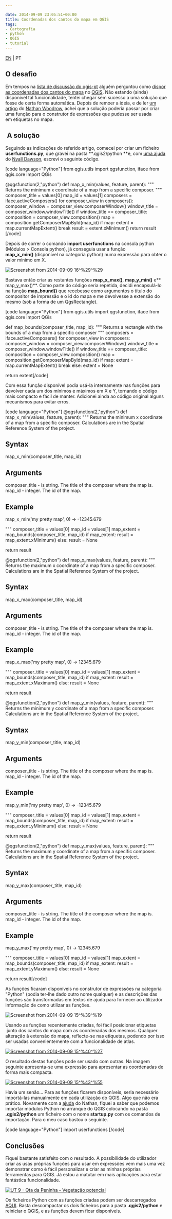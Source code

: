 ```yaml
---

date: 2014-09-09 23:05:51+00:00
title: Coordenadas dos cantos do mapa em QGIS
tags:
- Cartografia
- python
- QGIS
- tutorial
---
```


[EN](https://gisunchained.wordpress.com/2014/09/09/coordenadas-dos-cantos-do-mapa-em-qgis-map-corner-coordinates-in-qgis/) | PT


## O desafio


Em tempos na [lista de discussão do qgis-pt](http://osgeo-org.1560.x6.nabble.com/QGIS-pt-f5128248.html) alguém perguntou como [dispor as coordenadas dos cantos do mapa](http://osgeo-org.1560.x6.nabble.com/QGIS-Layout-coordenadas-nos-4-cantos-do-mapa-tt5140019.html) no [QGIS](http://www.qgis.org). Não estando (ainda) disponível tal funcionalidade, tentei chegar sem sucesso a uma solução que fosse de certa forma automática. Depois de remoer a ideia, e de ler [um artigo](http://nathanw.net/2012/11/10/user-defined-expression-functions-for-qgis/) do [Nathan Woodrow](http://nathanw.net/aboutme.html), achei que a solução poderia passar por criar uma função para o construtor de expressões que pudesse ser usada em etiquetas no mapa.


##  A solução


Seguindo as indicações do referido artigo, comecei por criar um ficheiro **userfunctions.py**, que gravei na pasta **.qgis2/python **e, com [uma ajuda](http://osgeo-org.1560.x6.nabble.com/How-to-get-Composer-s-name-title-using-Python-td5160691.html) do [Nyall Dawson](http://nyalldawson.net/), escrevi o seguinte código.

[code language="Python"]
from qgis.utils import qgsfunction, iface
from qgis.core import QGis

@qgsfunction(2,"python")
def map_x_min(values, feature, parent):
 """
 Returns the minimum x coordinate of a map from
 a specific composer.
 """
 composer_title = values[0]
 map_id = values[1]
 composers = iface.activeComposers()
 for composer_view in composers():
  composer_window = composer_view.composerWindow()
  window_title = composer_window.windowTitle()
  if window_title == composer_title:
   composition = composer_view.composition()
   map = composition.getComposerMapById(map_id)
   if map:
    extent = map.currentMapExtent()
    break
 result = extent.xMinimum()
 return result
[/code]

Depois de correr o comando **import userfunctions** na consola python (Módulos > Consola python), já conseguia usar a função **map_x_min()** (disponível na categoria python) numa expressão para obter o valor mínimo em X.

![Screenshot from 2014-09-09 16^%29^%29](http://sigsemgrilhetas.files.wordpress.com/2014/09/screenshot-from-2014-09-09-162929.png?w=584)

Bastava então criar as restantes funções **map_x_max()**, **map_y_min()** e** map_y_max()**. Como parte do código seria repetida, decidi encapsulá-lo na função **map_bound()** que recebesse como argumentos o título do compositor de impressão e o id do mapa e me devolvesse a extensão do mesmo (sob a forma de um QgsRectangle).

[code language="Python"]
from qgis.utils import qgsfunction, iface
from qgis.core import QGis

def map_bounds(composer_title, map_id):
 """
 Returns a rectangle with the bounds of a map
 from a specific composer
 """
 composers = iface.activeComposers()
 for composer_view in composers:
  composer_window = composer_view.composerWindow()
  window_title = composer_window.windowTitle()
  if window_title == composer_title:
   composition = composer_view.composition()
   map = composition.getComposerMapById(map_id)
   if map:
    extent = map.currentMapExtent()
    break
 else:
  extent = None

 return extent[/code]

Com essa função disponível podia usá-la internamente nas funções para devolver cada um dos mínimos e máximos em X e Y, tornando o código mais compacto e fácil de manter. Adicionei ainda ao código original alguns mecanismos para evitar erros.

[code language="Python"]
@qgsfunction(2,"python")
def map_x_min(values, feature, parent):
 """
 Returns the minimum x coordinate of a map from a specific composer.
 Calculations are in the Spatial Reference System of the project.
<h2>Syntax</h2>
map_x_min(composer_title, map_id)
<h2>Arguments</h2>
composer_title - is string. The title of the composer where the map is.
 map_id - integer. The id of the map.
<h2>Example</h2>
map_x_min('my pretty map', 0) -> -12345.679

 """
 composer_title = values[0]
 map_id = values[1]
 map_extent = map_bounds(composer_title, map_id)
 if map_extent:
  result = map_extent.xMinimum()
 else:
  result = None

 return result

@qgsfunction(2,"python")
def map_x_max(values, feature, parent):
 """
 Returns the maximum x coordinate of a map from a specific composer.
 Calculations are in the Spatial Reference System of the project.
<h2>Syntax</h2>
map_x_max(composer_title, map_id)
<h2>Arguments</h2>
composer_title - is string. The title of the composer where the map is.
 map_id - integer. The id of the map.
<h2>Example</h2>
map_x_max('my pretty map', 0) -> 12345.679

 """
 composer_title = values[0]
 map_id = values[1]
 map_extent = map_bounds(composer_title, map_id)
 if map_extent:
  result = map_extent.xMaximum()
 else:
  result = None

 return result

@qgsfunction(2,"python")
def map_y_min(values, feature, parent):
 """
 Returns the minimum y coordinate of a map from a specific composer.
 Calculations are in the Spatial Reference System of the project.
<h2>Syntax</h2>
map_y_min(composer_title, map_id)
<h2>Arguments</h2>
composer_title - is string. The title of the composer where the map is.
 map_id - integer. The id of the map.
<h2>Example</h2>
map_y_min('my pretty map', 0) -> -12345.679

 """
 composer_title = values[0]
 map_id = values[1]
 map_extent = map_bounds(composer_title, map_id)
 if map_extent:
  result = map_extent.yMinimum()
 else:
  result = None

 return result

@qgsfunction(2,"python")
def map_y_max(values, feature, parent):
 """
 Returns the maximum y coordinate of a map from a specific composer.
 Calculations are in the Spatial Reference System of the project.
<h2>Syntax</h2>
map_y_max(composer_title, map_id)
<h2>Arguments</h2>
composer_title - is string. The title of the composer where the map is.
 map_id - integer. The id of the map.
<h2>Example</h2>
map_y_max('my pretty map', 0) -> 12345.679

 """
 composer_title = values[0]
 map_id = values[1]
 map_extent = map_bounds(composer_title, map_id)
 if map_extent:
  result = map_extent.yMaximum()
 else:
  result = None

 return result[/code]

As funções ficaram disponíveis no construtor de expressões na categoria "Python" (podia ter-lhe dado outro nome qualquer) e as descrições das funções são transformadas em textos de ajuda para fornecer ao utilizador informação de como utilizar as funções.

![Screenshot from 2014-09-09 15^%39^%19](http://sigsemgrilhetas.files.wordpress.com/2014/09/screenshot-from-2014-09-09-153919.png?w=584)


Usando as funções recentemente criadas, foi fácil posicionar etiquetas  junto dos cantos do mapa com as coordenadas dos mesmos. Qualquer alteração à extensão do mapa, reflecte-se nas etiquetas, podendo por isso ser usadas convenientemente com a funcionalidade de atlas.

[![Screenshot from 2014-09-09 15^%40^%27](http://sigsemgrilhetas.files.wordpress.com/2014/09/screenshot-from-2014-09-09-154027.png?w=584)
](https://sigsemgrilhetas.files.wordpress.com/2014/09/screenshot-from-2014-09-09-154027.png)

O resultado destas funções pode ser usado com outras. Na imagem seguinte apresenta-se uma expressão para apresentar as coordenadas de forma mais compacta.

[![Screenshot from 2014-09-09 15^%43^%55](http://sigsemgrilhetas.files.wordpress.com/2014/09/screenshot-from-2014-09-09-154355.png?w=584)
](https://sigsemgrilhetas.files.wordpress.com/2014/09/screenshot-from-2014-09-09-154355.png)

Havia um senão... Para as funções ficarem disponíveis, seria necessário importá-las manualmente em cada utilização do QGIS. Algo que não era prático. Novamente com a [ajuda](http://osgeo-org.1560.x6.nabble.com/How-to-import-a-user-defined-expression-functions-on-QGIS-start-up-td5159062.html) do Nathan, fiquei a saber que podemos importar módulos Python no arranque do QGIS colocando na pasta **.qgis2/python** um ficheiro com o nome **startup.py** com os comandos de importação. Para o meu caso bastou o seguinte.

[code language="Python"]
import userfunctions
[/code]


## Conclusões


Fiquei bastante satisfeito com o resultado. A possibilidade do utilizador criar as usas próprias funções para usar em expressões vem mais uma vez demonstrar como é fácil personalizar e criar as minhas próprias ferramentas para QGIS. Já estou a matutar em mais aplicações para estar fantástica funcionalidade.

[![UT 9 - Qta da Peninha - Vegetação potencial](http://sigsemgrilhetas.files.wordpress.com/2014/09/ut-9-qta-da-peninha-vegetac3a7c3a3o-potencial.jpg?w=584)
](http://sigsemgrilhetas.files.wordpress.com/2014/09/ut-9-qta-da-peninha-vegetac3a7c3a3o-potencial.jpg)

Os ficheiros Python com as funções criadas podem ser descarregados [AQUI](https://www.dropbox.com/s/b0ejc7216eboach/user_functions.zip?dl=0). Basta descompactar os dois ficheiros para a pasta **.qgis2/python** e reiniciar o QGIS, e as funções devem ficar disponíveis.
